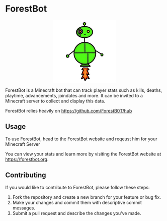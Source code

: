 # ForestBot

<div style="display: flex; justify-content: center; align-items: center; height: 200px;">
  <img src="animatedBot.gif" alt="ForestBot Animated Image" width="200" height="200" style="margin: auto;" />
</div>



ForestBot is a Minecraft bot that can track player stats such as kills, deaths, playtime, advancements, joindates and more. It can be invited to a Minecraft server to collect and display this data.

ForestBot relies heavily on https://github.com/ForestB0T/hub

## Usage

To use ForestBot, head to the ForestBot website and reqeust him for your Minecraft Server

You can view your stats and learn more by visiting the ForestBot website at https://forestbot.org.

## Contributing

If you would like to contribute to ForestBot, please follow these steps:

1. Fork the repository and create a new branch for your feature or bug fix.
2. Make your changes and commit them with descriptive commit messages.
3. Submit a pull request and describe the changes you've made.
